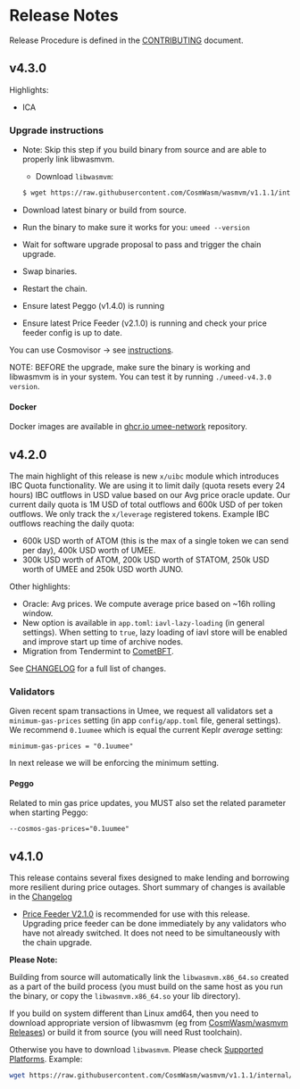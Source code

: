 <!-- markdownlint-disable MD013 -->
<!-- markdownlint-disable MD024 -->
<!-- markdownlint-disable MD040 -->

# Release Notes

Release Procedure is defined in the [CONTRIBUTING](CONTRIBUTING.md#release-procedure) document.

## v4.3.0

Highlights:

- ICA

### Upgrade instructions

- Note: Skip this step if you build binary from source and are able to properly link libwasmvm.

  - Download `libwasmvm`:

  ```bash
  $ wget https://raw.githubusercontent.com/CosmWasm/wasmvm/v1.1.1/internal/api/libwasmvm.$(uname -m).so -O /lib/libwasmvm.$(uname -m).so
  ```

- Download latest binary or build from source.
- Run the binary to make sure it works for you: `umeed --version`
- Wait for software upgrade proposal to pass and trigger the chain upgrade.
- Swap binaries.
- Restart the chain.
- Ensure latest Peggo (v1.4.0) is running
- Ensure latest Price Feeder (v2.1.0) is running and check your price feeder config is up to date.

You can use Cosmovisor → see [instructions](https://github.com/umee-network/umee/#cosmovisor).

NOTE: BEFORE the upgrade, make sure the binary is working and libwasmvm is in your system. You can test it by running `./umeed-v4.3.0 version`.

#### Docker

Docker images are available in [ghcr.io umee-network](https://github.com/umee-network/umee/pkgs/container/umeed) repository.

## v4.2.0

The main highlight of this release is new `x/uibc` module which introduces IBC Quota functionality.
We are using it to limit daily (quota resets every 24 hours) IBC outflows in USD value based on our Avg price oracle update. Our current daily quota is 1M USD of total outflows and 600k USD of per token outflows. We only track the `x/leverage` registered tokens.
Example IBC outflows reaching the daily quota:

- 600k USD worth of ATOM (this is the max of a single token we can send per day), 400k USD worth of UMEE.
- 300k USD worth of ATOM, 200k USD worth of STATOM, 250k USD worth of UMEE and 250k USD worth JUNO.

Other highlights:

- Oracle: Avg prices. We compute average price based on ~16h rolling window.
- New option is available in `app.toml`: `iavl-lazy-loading` (in general settings). When setting to `true`, lazy loading of iavl store will be enabled and improve start up time of archive nodes.
- Migration from Tendermint to [CometBFT](https://github.com/cometbft/cometbft).

See [CHANGELOG](https://github.com/umee-network/umee/blob/v4.2.0/CHANGELOG.md) for a full list of changes.

### Validators

Given recent spam transactions in Umee, we request all validators set a `minimum-gas-prices` setting (in app `config/app.toml` file, general settings). We recommend `0.1uumee` which is equal the current Keplr _average_ setting:

```
minimum-gas-prices = "0.1uumee"
```

In next release we will be enforcing the minimum setting.

#### Peggo

Related to min gas price updates, you MUST also set the related parameter when starting Peggo:

```
--cosmos-gas-prices="0.1uumee"
```

## v4.1.0

This release contains several fixes designed to make lending and borrowing more resilient during price outages. Short summary of changes is available in the [Changelog](./CHANGELOG.md)

- [Price Feeder V2.1.0](https://github.com/umee-network/umee/releases/tag/price-feeder/v2.1.0) is recommended for use with this release. Upgrading price feeder can be done immediately by any validators who have not already switched. It does not need to be simultaneously with the chain upgrade.

**Please Note:**

Building from source will automatically link the `libwasmvm.x86_64.so` created as a part of the build process (you must build on the same host as you run the binary, or copy the `libwasmvm.x86_64.so` your lib directory).

If you build on system different than Linux amd64, then you need to download appropriate version of libwasmvm (eg from [CosmWasm/wasmvm Releases](https://github.com/CosmWasm/wasmvm/releases)) or build it from source (you will need Rust toolchain).

Otherwise you have to download `libwasmvm`. Please check [Supported Platforms](https://github.com/CosmWasm/wasmvm/tree/main/#supported-platforms). Example:

```bash
wget https://raw.githubusercontent.com/CosmWasm/wasmvm/v1.1.1/internal/api/libwasmvm.$(uname -m).so -P /lib/
```
